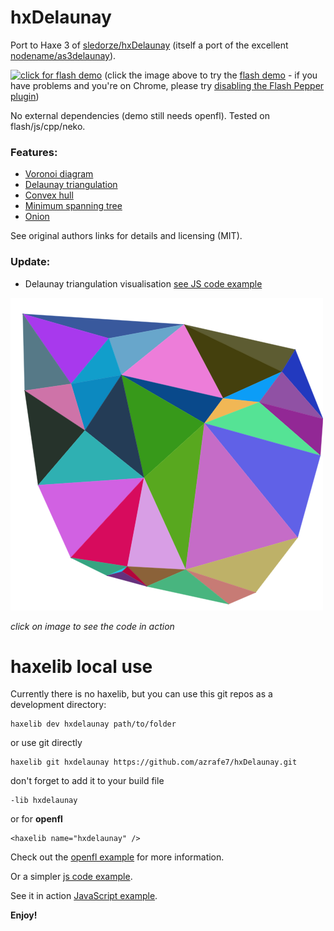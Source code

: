 hxDelaunay
==========

Port to Haxe 3 of [sledorze/hxDelaunay](https://github.com/sledorze/hxDelaunay) (itself a port of the excellent [nodename/as3delaunay](https://github.com/nodename/as3delaunay)).

[![click for flash demo](screenshot.png)](https://dl.dropboxusercontent.com/u/32864004/dev/FPDemo/hxDelaunayTest.swf)
(click the image above to try the [flash demo](https://dl.dropboxusercontent.com/u/32864004/dev/FPDemo/hxDelaunayTest.swf) - if you have problems and you're on Chrome, please try [disabling the Flash Pepper plugin](http://nusofthq.com/blog/how-to-disable-the-chrome-pepper-flash-plugin/))

No external dependencies (demo still needs openfl). Tested on flash/js/cpp/neko.

### Features: ###

 - [Voronoi diagram](http://en.wikipedia.org/wiki/Voronoi)
 - [Delaunay triangulation](http://en.wikipedia.org/wiki/Delaunay_triangulation)
 - [Convex hull](http://en.wikipedia.org/wiki/Convex_hull)
 - [Minimum spanning tree](http://en.wikipedia.org/wiki/Euclidean_minimum_spanning_tree)
 - [Onion](http://cgm.cs.mcgill.ca/~orm/ontri.html)

See original authors links for details and licensing (MIT).


### Update:

- Delaunay triangulation visualisation [see JS code example](src/DemoJs.hx)

[![](delaunay.png)](https://rawgit.com/azrafe7/hxDelaunay/master/bin/js/index.html)

_click on image to see the code in action_


# haxelib local use

Currently there is no haxelib, but you can use this git repos as a development directory:

```
haxelib dev hxdelaunay path/to/folder
```

or use git directly

```
haxelib git hxdelaunay https://github.com/azrafe7/hxDelaunay.git
```

don't forget to add it to your build file

```
-lib hxdelaunay
```

or for **openfl**

```
<haxelib name="hxdelaunay" />
```


Check out the [openfl example](src/Demo.hx) for more information.


Or a simpler [js code example](src/DemoJs.hx).

See it in action [JavaScript example](https://rawgit.com/azrafe7/hxDelaunay/master/bin/js/index.html).

**Enjoy!**

